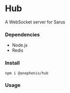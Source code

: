 # Hub

A WebSocket server for Sarus

### Dependencies

- Node.js
- Redis

### Install

```shell
npm i @anephenix/hub
```

### Usage

